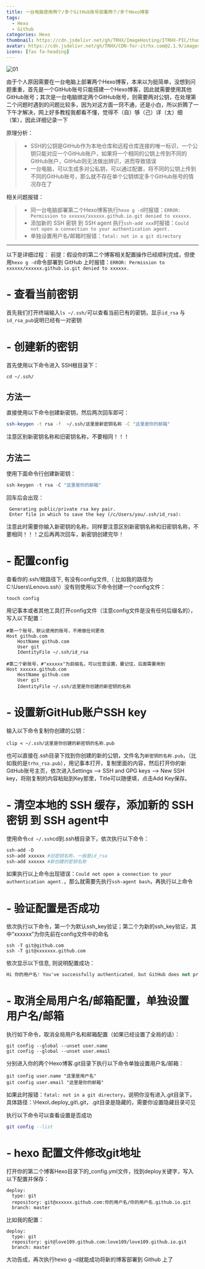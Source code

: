 ```yaml
---
title: 一台电脑使用两个/多个GitHub账号部署两个/多个Hexo博客
tags:
  - Hexo
  - Github
categories: Hexo
thumbnail: https://cdn.jsdelivr.net/gh/TRHX/ImageHosting/ITRHX-PIC/thumbnail/hexo.png
avatar: https://cdn.jsdelivr.net/gh/TRHX/CDN-for-itrhx.com@2.1.9/images/trhx.png
icons: [fas fa-heading]
---
```


![01](https://cdn.jsdelivr.net/gh/TRHX/ImageHosting/ITRHX-PIC/A16/01.jpg)

由于个人原因需要在一台电脑上部署两个Hexo博客，本来以为挺简单，没想到问题重重，首先是一个GitHub账号只能搭建一个Hexo博客，因此就需要使用其他GitHub账号；其次是一台电脑绑定两个GitHub账号，则需要两对公钥，在处理第二个问题时遇到的问题比较多，因为对这方面一窍不通，还是小白，所以折腾了一下午才解决，网上好多教程我都看不懂，觉得不（自）够（己）详（太）细（笨），因此详细记录一下

<!-- more -->

原理分析：
> - SSH的公钥是GitHub作为本地仓库和远程仓库连接的唯一标识，一个公钥只能对应一个GitHub账户，如果将一个相同的公钥上传到不同的GitHub账户，GitHub则无法做出辨识，进而导致错误
> - 一台电脑，可以生成多对公私钥，可以通过配置，将不同的公钥上传到不同的GitHub账号，那么就不存在单个公钥绑定多个GitHub账号的情况存在了

相关问题报错：
> - 同一台电脑部署第二个Hexo博客执行`hexo g -d`时报错：`ERROR: Permission to xxxxxx/xxxxxx.github.io.git denied to xxxxxx.`
> - 添加新的 SSH 密钥 到 SSH agent 执行`ssh-add xxx`时报错：`Could not open a connection to your authentication agent.`
> - 单独设置用户名/邮箱时报错：`fatal: not in a git directory`


---

以下是详细过程：
前提：假设你的第二个博客相关配置操作已经顺利完成，但使用`hexo g -d`命令部署到 GitHub 上时报错：`ERROR: Permission to xxxxxx/xxxxxx.github.io.git denied to xxxxxx.`
# - 查看当前密钥
首先我们打开终端输入`ls ~/.ssh/`可以查看当前已有的密钥，显示`id_rsa` 与 `id_rsa_pub`说明已经有一对密钥
# - 创建新的密钥
首先使用以下命令进入 SSH根目录下：
```jboss-cli
cd ~/.ssh/
```
## 方法一
直接使用以下命令创建新密钥，然后两次回车即可：
```bash
ssh-keygen -t rsa -f  ~/.ssh/这里是新密钥名称 -C "这里是你的邮箱"
```
注意区别新密钥名称和旧密钥名称，不要相同！！！
## 方法二
使用下面命令行创建新密钥：
```mathematica
ssh-keygen -t rsa -C "这里是你的邮箱"
```
回车后会出现：
```vbnet
 Generating public/private rsa key pair.  
 Enter file in which to save the key (/c/Users/you/.ssh/id_rsa): 
```
注意此时需要你输入新密钥的名称，同样要注意区别新密钥名称和旧密钥名称，不要相同！！！之后再两次回车，新密钥创建完毕！
# - 配置config
查看你的.ssh/根路径下, 有没有config文件,（ 比如我的路径为C:\Users\Lenovo\.ssh）没有则使用以下命令创建一个config文件：
```lsl
touch config
```
用记事本或者其他工具打开config文件（注意config文件是没有任何后缀名的），写入以下配置：

```crmsh
#第一个账号，默认使用的账号，不用做任何更改
Host github.com
	HostName github.com
	User git
	IdentityFile ~/.ssh/id_rsa
	
#第二个新账号，#"xxxxxx"为前缀名，可以任意设置，要记住，后面需要用到
Host xxxxxx.github.com
	HostName github.com
	User git
	IdentityFile ~/.ssh/这里是你创建的新密钥的名称
```
# - 设置新GitHub账户SSH key
输入以下命令复制你创建的公钥：
```jboss-cli
clip < ~/.ssh/这里是你创建的新密钥的名称.pub
```
也可以直接在.ssh目录下找到你创建的新的公钥，文件名为`新密钥的名称.pub`，（比如我的是`trhx_rsa.pub`），用记事本打开，复制里面的内容，然后打开你的新GitHub账号主页，依次进入Settings —> SSH and GPG keys —> New SSH key，将刚复制的内容粘贴到Key那里，Title可以随便填，点击Add Key保存。

# - 清空本地的 SSH 缓存，添加新的 SSH 密钥 到 SSH agent中
使用命令`cd ~/.ssh`cd到.ssh根目录下，依次执行以下命令：

```dockerfile
ssh-add -D
ssh-add xxxxxx #旧密钥名称，一般是id_rsa
ssh-add xxxxxx #新创建的密钥名称
```
如果执行以上命令出现错误：`Could not open a connection to your authentication agent.`，那么就需要先执行`ssh-agent bash`，再执行以上命令

# - 验证配置是否成功
依次执行以下命令，第一个为默认ssh_key验证；第二个为新的ssh_key验证，其中“xxxxxx”为你先前在config文件中的命名
```stylus
ssh -T git@github.com
ssh -T git@xxxxxxx.github.com
```
依次显示以下信息, 则说明配置成功：
```ada
Hi 你的用户名! You've successfully authenticated, but GitHub does not provide shell access.
```

# - 取消全局用户名/邮箱配置，单独设置用户名/邮箱
执行如下命令，取消全局用户名和邮箱配置（如果已经设置了全局的话）：

```dsconfig
git config --global --unset user.name
git config --global --unset user.email
```
分别进入你的两个Hexo博客.git目录下执行以下命令单独设置用户名/邮箱：
```stylus
git config user.name "这里是用户名"
git config user.email "这里是你的邮箱"
```
如果此时报错：`fatal: not in a git directory`，说明你没有进入.git目录下，具体路径：\Hexo\\.deploy_git\\.git，.git目录是隐藏的，需要你设置隐藏目录可见

执行以下命令可以查看设置是否成功
```lua
git config --list
```

# - hexo 配置文件修改git地址
打开你的第二个博客Hexo目录下的_config.yml文件，找到deploy关键字，写入以下配置并保存：
```less
deploy:
  type: git
  repository: git@xxxxxx.github.com:你的用户名/你的用户名.github.io.git
  branch: master
```
比如我的配置：
```less
deploy:
  type: git
  repository: git@love109.github.com:love109/love109.github.io.git
  branch: master
  ```
大功告成，再次执行hexo g -d就能成功将新的博客部署到 Github 上了